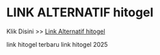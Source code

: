 # LINK ALTERNATIF hitogel

Klik Disini >> <a href="https://linksto.pages.dev/">Link Alternatif hitogel </a>

link hitogel terbaru
link hitogel 2025